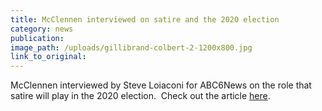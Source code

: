 ```yaml
---
title: McClennen interviewed on satire and the 2020 election
category: news
publication:
image_path: /uploads/gillibrand-colbert-2-1200x800.jpg
link_to_original:
---
```


McClennen interviewed by Steve Loiaconi for ABC6News on the role that satire will play in the 2020 election.&nbsp; Check out the article [here](https://abc6onyourside.com/news/nation-world/2020-candidates-look-to-late-night-to-stand-out-in-a-crowded-democratic-field).
